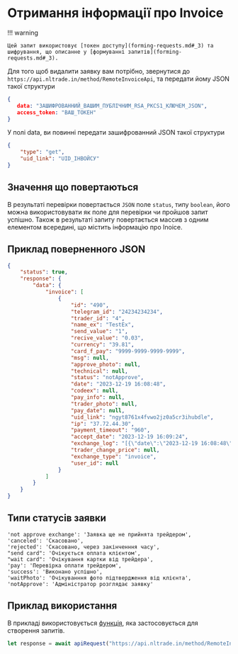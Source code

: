 # Отримання інформації про Invoice

!!! warning

    Цей запит використовує [токен доступу](forming-requests.md#_3) та шифрування, що описанне у [формуванні запитів](forming-requests.md#_3).
Для того щоб видалити заявку вам потрібно, звернутися до `https://api.nltrade.in/method/RemoteInvoiceApi`, та передати йому JSON такої структури
``` json
{
   data: "ЗАШИФРОВАННИЙ_ВАШИМ_ПУБЛІЧНИМ_RSA_PKCS1_КЛЮЧЕМ_JSON",
   access_token: "ВАШ_ТОКЕН"
}
```
У полі data, ви повинні передати зашифрованний JSON такої структури
``` json
{
    "type": "get",
    "uid_link": "UID_ІНВОЙСУ"
}
```

## Значення що повертаються
В результаті перевірки повертається `JSON` поле `status`, типу `boolean`, його можна використовувати як поле для перевірки чи пройшов запит успішно.
Також в результаті запиту повертається массив з одним елементом всередині, що містить інформацію про Inoice.

## Приклад поверненного JSON
``` json
{
    "status": true,
    "response": {
        "data": {
            "invoice": [
                {
                    "id": "490",
                    "telegram_id": "24234234234",
                    "trader_id": "4",
                    "name_ex": "TestEx",
                    "send_value": "1",
                    "recive_value": "0.03",
                    "currency": "39.81",
                    "card_f_pay": "9999-9999-9999-9999",
                    "msg": null,
                    "approve_photo": null,
                    "technical": null,
                    "status": "notApprove",
                    "date": "2023-12-19 16:08:48",
                    "codeex": null,
                    "pay_info": null,
                    "trader_photo": null,
                    "pay_date": null,
                    "uid_link": "ngyt8761x4fvwo2jz0a5cr3ihubdle",
                    "ip": "37.72.44.30",
                    "payment_timeout": "960",
                    "accept_date": "2023-12-19 16:09:24",
                    "exchange_log": "[{\"date\":\"2023-12-19 16:08:48\",\"status\":\"Инвойс создан\"}",
                    "trader_change_price": null,
                    "exchange_type": "invoice",
                    "user_id": null
                }
            ]
        }
    }
}
```

## Типи статусів заявки
    'not approve exchange': 'Заявка ще не прийнята трейдером',
    'canceled': 'Скасовано',
    'rejected': 'Скасовано, через закінченння часу',
    "send card": 'Очікується оплата клієнтом',
    "wait card": 'Очікування картки від трейдера',
    'pay': 'Перевірка оплати трейдером',
    'success': 'Виконано успішно',
    'waitPhoto': 'Очікуванння фото підтвердження від клієнта',
    'notApprove': 'Адміністратор розглядає заявку'

## Приклад використання
В прикладі використовується [функція](forming-requests.md#_5), яка застосовується для створення запитів.
``` js
let response = await apiRequest("https://api.nltrade.in/method/RemoteInvoiceApi", {"type": "get", "uid_link": uid}, token)
```
